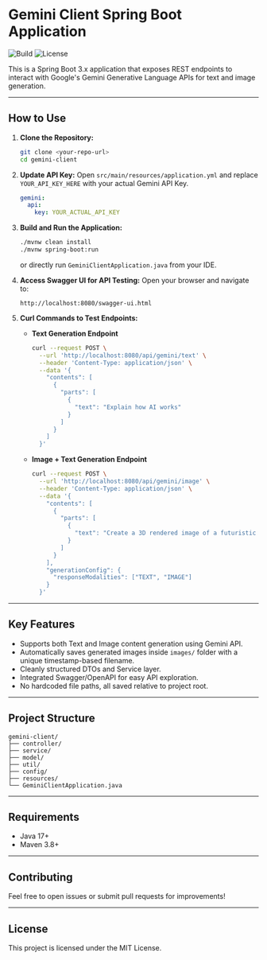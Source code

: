 # Gemini Client Spring Boot Application

![Build](https://img.shields.io/badge/build-passing-brightgreen)
![License](https://img.shields.io/badge/license-MIT-blue)

This is a Spring Boot 3.x application that exposes REST endpoints to interact with Google's Gemini Generative Language APIs for text and image generation.

---

## How to Use

1. **Clone the Repository:**
    ```bash
    git clone <your-repo-url>
    cd gemini-client
    ```

2. **Update API Key:**
    Open `src/main/resources/application.yml` and replace `YOUR_API_KEY_HERE` with your actual Gemini API Key.

    ```yaml
    gemini:
      api:
        key: YOUR_ACTUAL_API_KEY
    ```

3. **Build and Run the Application:**
    ```bash
    ./mvnw clean install
    ./mvnw spring-boot:run
    ```
    or directly run `GeminiClientApplication.java` from your IDE.

4. **Access Swagger UI for API Testing:**
    Open your browser and navigate to:
    ```
    http://localhost:8080/swagger-ui.html
    ```

5. **Curl Commands to Test Endpoints:**

    - **Text Generation Endpoint**
      ```bash
      curl --request POST \
        --url 'http://localhost:8080/api/gemini/text' \
        --header 'Content-Type: application/json' \
        --data '{
          "contents": [
            {
              "parts": [
                {
                  "text": "Explain how AI works"
                }
              ]
            }
          ]
        }'
      ```

    - **Image + Text Generation Endpoint**
      ```bash
      curl --request POST \
        --url 'http://localhost:8080/api/gemini/image' \
        --header 'Content-Type: application/json' \
        --data '{
          "contents": [
            {
              "parts": [
                {
                  "text": "Create a 3D rendered image of a futuristic flying car in a city with lots of greenery"
                }
              ]
            }
          ],
          "generationConfig": {
            "responseModalities": ["TEXT", "IMAGE"]
          }
        }'
      ```

---

## Key Features

- Supports both Text and Image content generation using Gemini API.
- Automatically saves generated images inside `images/` folder with a unique timestamp-based filename.
- Cleanly structured DTOs and Service layer.
- Integrated Swagger/OpenAPI for easy API exploration.
- No hardcoded file paths, all saved relative to project root.

---

## Project Structure

```
gemini-client/
├── controller/
├── service/
├── model/
├── util/
├── config/
├── resources/
└── GeminiClientApplication.java
```

---

## Requirements

- Java 17+
- Maven 3.8+

---

## Contributing

Feel free to open issues or submit pull requests for improvements!

---

## License

This project is licensed under the MIT License.
